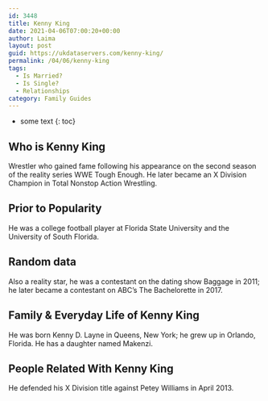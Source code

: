 ```yaml
---
id: 3448
title: Kenny King
date: 2021-04-06T07:00:20+00:00
author: Laima
layout: post
guid: https://ukdataservers.com/kenny-king/
permalink: /04/06/kenny-king
tags:
  - Is Married?
  - Is Single?
  - Relationships
category: Family Guides
---
```


* some text
{: toc}


## Who is Kenny King
                  
                  
                  
Wrestler who gained fame following his appearance on the second season of the reality series WWE Tough Enough. He later became an X Division Champion in Total Nonstop Action Wrestling.
                  
              
            
              
            
                
                
                
## Prior to Popularity
                  
                  
                  
He was a college football player at Florida State University and the University of South Florida.
                  
              
            
              
            
                
                
                
## Random data
                  
                  
                  
Also a reality star, he was a contestant on the dating show Baggage in 2011; he later became a contestant on ABC&#8217;s The Bachelorette in 2017.
                  
              
            
              
            
                
                
                
## Family & Everyday Life of Kenny King
                  
                  
                  
He was born Kenny D. Layne in Queens, New York; he grew up in Orlando, Florida. He has a daughter named Makenzi.
                  
              
            
              
            
                
                
                
## People Related With Kenny King
                  
                  
                  
He defended his X Division title against Petey Williams in April 2013.
                  
              
            
              
            
                
              
            
              
              
            
            
              
            
          
          
          